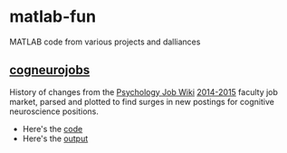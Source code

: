 # matlab-fun
MATLAB code from various projects and dalliances

## [cogneurojobs](https://github.com/lauraannelibby/matlab-fun/tree/master/cogneurojobs)
History of changes from the [Psychology Job Wiki](http://psychjobsearch.wikidot.com/) [2014-2015](http://psychjobsearch.wikidot.com/2014) faculty job market, parsed and plotted to find surges in new postings for cognitive neuroscience positions.
* Here's the [code](https://github.com/lauraannelibby/matlab-fun/blob/master/cogneurojobs/jobs.m)
* Here's the [output](https://github.com/lauraannelibby/matlab-fun/blob/master/cogneurojobs/jobs_2014-2015.pdf)
